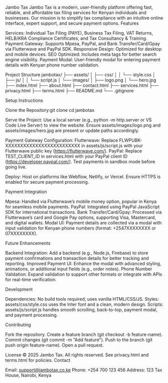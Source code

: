 Jambo Tax
Jambo Tax is a modern, user-friendly platform offering fast, reliable, and affordable tax filing services for Kenyan individuals and businesses. Our mission is to simplify tax compliance with an intuitive online interface, expert support, and secure payment options.
Features

Services: Individual Tax Filing (PAYE), Business Tax Filing, VAT Returns, HELB/KRA Compliance Certificates, and Tax Consultancy & Training.
Payment Gateway: Supports Mpesa, PayPal, and Bank Transfer/Card/Gpay via Flutterwave and PayPal SDK.
Responsive Design: Optimized for desktop and mobile devices.
SEO Optimized: Includes meta tags for better search engine visibility.
Payment Modal: User-friendly modal for entering payment details with Kenyan phone number validation.

Project Structure
jambotax/
├── assets/
│   ├── css/
│   │   └── style.css
│   ├── js/
│   │   └── script.js
│   └── images/
│       ├── logo.png
│       └── hero.jpg
├── index.html
├── about.html
├── contact.html
├── services.html
├── privacy.html
├── terms.html
├── README.md
└── .gitignore

Setup Instructions

Clone the Repository:git clone <repository-url>
cd jambotax


Serve the Project:
Use a local server (e.g., python -m http.server or VS Code Live Server) to view the website.
Ensure assets/images/logo.png and assets/images/hero.jpg are present or update paths accordingly.


Payment Gateway Configuration:
Flutterwave: Replace FLWPUBK-XXXXXXXXXXXXXXXXXXXXXXXXX in assets/js/script.js with your Flutterwave public key (https://flutterwave.com/).
PayPal: Replace TEST_CLIENT_ID in services.html with your PayPal client ID (https://developer.paypal.com/).
Test payments in sandbox mode before going live.


Deploy:
Host on platforms like Webflow, Netlify, or Vercel.
Ensure HTTPS is enabled for secure payment processing.



Payment Integration

Mpesa: Handled via Flutterwave’s mobile money option, popular in Kenya for seamless mobile payments.
PayPal: Integrated using PayPal JavaScript SDK for international transactions.
Bank Transfer/Card/Gpay: Processed via Flutterwave’s card and Google Pay options, supporting Visa, Mastercard, and digital wallets.
Modal UI: Payment details are collected via a modal with input validation for Kenyan phone numbers (format: +2547XXXXXXXX or 07XXXXXXXX).

Future Enhancements

Backend Integration: Add a backend (e.g., Node.js, Firebase) to store payment confirmations and transaction details for better tracking and reporting.
Improved Payment UI: Enhance the modal with advanced styling, animations, or additional input fields (e.g., order notes).
Phone Number Validation: Expand validation to support other formats or integrate with APIs for real-time verification.

Development

Dependencies: No build tools required; uses vanilla HTML/CSS/JS.
Styles: assets/css/style.css uses the Inter font and a clean, modern design.
Scripts: assets/js/script.js handles smooth scrolling, back-to-top, payment modal, and payment processing.

Contributing

Fork the repository.
Create a feature branch (git checkout -b feature-name).
Commit changes (git commit -m "Add feature").
Push to the branch (git push origin feature-name).
Open a pull request.

License
© 2025 Jambo Tax. All rights reserved. See privacy.html and terms.html for policies.
Contact

Email: support@jambotax.co.ke
Phone: +254 700 123 456
Address: 123 Tax House, Nairobi, Kenya

